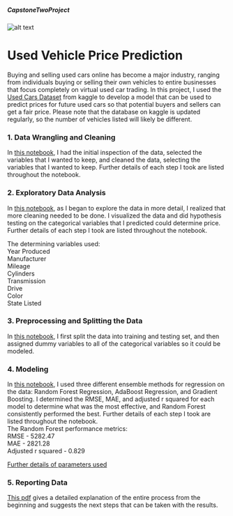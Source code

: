 ##### CapstoneTwoProject
![alt text](https://d18zm77o7qzu1y.cloudfront.net/uploads/files/000/005/469/original/toyota_.jpg?1475163285)
# Used Vehicle Price Prediction

Buying and selling used cars online has become a major industry, ranging from individuals buying or selling their own vehicles to entire businesses that focus completely on virtual used car trading.  In this project, I used the [Used Cars Dataset](https://www.kaggle.com/austinreese/craigslist-carstrucks-data) from kaggle to develop a model that can be used to predict prices for future used cars so that potential buyers and sellers can get a fair price.  Please note that the database on kaggle is updated regularly, so the number of vehicles listed will likely be different.

### 1. Data Wrangling and Cleaning

In [this notebook](https://github.com/dawgtree/CapstoneTwoProject/blob/main/2nd_Capstone_Data_Wrangling.ipynb), I had the initial inspection of the data, selected the variables that I wanted to keep, and cleaned the data, selecting the variables that I wanted to keep.  Further details of each step I took are listed throughout the notebook.

### 2. Exploratory Data Analysis

In [this notebook](https://github.com/dawgtree/CapstoneTwoProject/blob/main/2nd_Capstone_EDA.ipynb), as I began to explore the data in more detail, I realized that more cleaning needed to be done.  I visualized the data and did hypothesis testing on the categorical variables that I predicted could determine price.  Further details of each step I took are listed throughout the notebook.

The determining variables used:\
Year Produced\
Manufacturer\
Mileage\
Cylinders\
Transmission\
Drive\
Color\
State Listed

### 3. Preprocessing and Splitting the Data

In [this notebook](https://github.com/dawgtree/CapstoneTwoProject/blob/main/2nd_Capstone_Preprocessing_Training_Data_Development.ipynb), I first split the data into training and testing set, and then assigned dummy variables to all of the categorical variables so it could be modeled.

### 4. Modeling

In [this notebook](https://github.com/dawgtree/CapstoneTwoProject/blob/main/2nd_Capstone_Modeling.ipynb), I used three different ensemble methods for regression on the data: Random Forest Regression, AdaBoost Regression, and Gradient Boosting.  I determined the RMSE, MAE, and adjusted r squared for each model to determine what was the most effective, and Random Forest consistently performed the best. Further details of each step I took are listed throughout the notebook.\
The Random Forest performance metrics:\
RMSE - 5282.47\
MAE - 2821.28\
Adjusted r squared - 0.829

[Further details of parameters used](https://github.com/dawgtree/CapstoneTwoProject/blob/main/Model%20Metrics.txt)

### 5. Reporting Data
[This pdf](https://github.com/dawgtree/CapstoneTwoProject/blob/main/Capstone%20Two%20Final%20Report.pdf) gives a detailed explanation of the entire process from the beginning and suggests the next steps that can be taken with the results.
